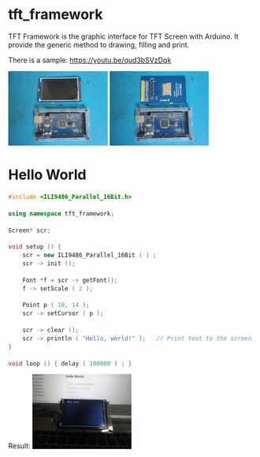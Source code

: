 # tft_framework
TFT Framework is the graphic interface for TFT Screen with Arduino.
It provide the generic method to drawing, filling and print.

There is a sample:
https://youtu.be/qud3bSVzDqk

<img src="./01.jpg" width="40%" /> <img src="./02.jpg" width="40%" />


# Hello World
```cpp
#include <ILI9486_Parallel_16Bit.h>

using namespace tft_framework;

Screen* scr;

void setup () {
    scr = new ILI9486_Parallel_16Bit ( ) ;
    scr -> init ();

    Font *f = scr -> getFont();
    f -> setScale ( 2 );

    Point p ( 10, 14 );
    scr -> setCursor ( p );

    scr -> clear ();
    scr -> println ( "Hello, world!" );   // Print text to the screen
}

void loop () { delay ( 100000 ) ; }
```
Result:
<img src="./03.jpg" width="40%" />
